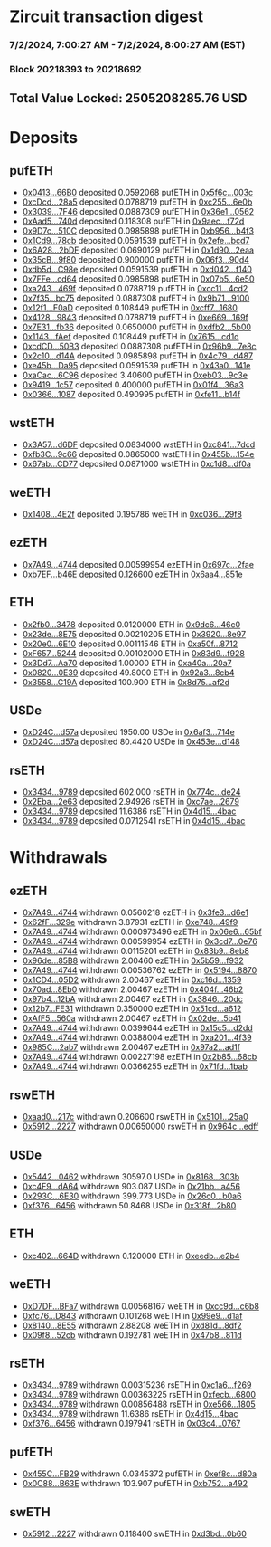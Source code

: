 # Zircuit transaction digest
### 7/2/2024, 7:00:27 AM - 7/2/2024, 8:00:27 AM (EST)
### Block 20218393 to 20218692

## Total Value Locked: 2505208285.76 USD

# Deposits
## pufETH
- [0x0413...66B0](https://etherscan.io/address/0x041303131422bfAD1B43379a6267c192273066B0) deposited 0.0592068 pufETH in [0x5f6c...003c](https://etherscan.io/tx/0x041303131422bfAD1B43379a6267c192273066B0)
- [0xcDcd...28a5](https://etherscan.io/address/0xcDcdCd4595e6FA09848722DaD569d035C4a428a5) deposited 0.0788719 pufETH in [0xc255...6e0b](https://etherscan.io/tx/0xcDcdCd4595e6FA09848722DaD569d035C4a428a5)
- [0x3039...7F46](https://etherscan.io/address/0x303989b343FAF05e3a139Ab6B3C66ec17Fe67F46) deposited 0.0887309 pufETH in [0x36e1...0562](https://etherscan.io/tx/0x303989b343FAF05e3a139Ab6B3C66ec17Fe67F46)
- [0xAad5...740d](https://etherscan.io/address/0xAad565A706aB697Ac1f1d25D3FA585123A45740d) deposited 0.118308 pufETH in [0x9aec...f72d](https://etherscan.io/tx/0xAad565A706aB697Ac1f1d25D3FA585123A45740d)
- [0x9D7c...510C](https://etherscan.io/address/0x9D7ce9d4e10F955e5951B121A53f0320DDd4510C) deposited 0.0985898 pufETH in [0xb956...b4f3](https://etherscan.io/tx/0x9D7ce9d4e10F955e5951B121A53f0320DDd4510C)
- [0x1Cd9...78cb](https://etherscan.io/address/0x1Cd94FeD8D737a34210CD68d35e800883b3378cb) deposited 0.0591539 pufETH in [0x2efe...bcd7](https://etherscan.io/tx/0x1Cd94FeD8D737a34210CD68d35e800883b3378cb)
- [0x6A28...2bDF](https://etherscan.io/address/0x6A283CfC07FeFB784c00D82C062cA4F018562bDF) deposited 0.0690129 pufETH in [0x1d90...2eaa](https://etherscan.io/tx/0x6A283CfC07FeFB784c00D82C062cA4F018562bDF)
- [0x35cB...9f80](https://etherscan.io/address/0x35cBF3b799cB2bD7200D276a83FD3AB198299f80) deposited 0.900000 pufETH in [0x06f3...90d4](https://etherscan.io/tx/0x35cBF3b799cB2bD7200D276a83FD3AB198299f80)
- [0xdb5d...C98e](https://etherscan.io/address/0xdb5d2879A147e8bd0Ef294745653368b9a37C98e) deposited 0.0591539 pufETH in [0xd042...f140](https://etherscan.io/tx/0xdb5d2879A147e8bd0Ef294745653368b9a37C98e)
- [0x7FFe...cd64](https://etherscan.io/address/0x7FFeBdB12eeAEf491782ab18560D22cA1D24cd64) deposited 0.0985898 pufETH in [0x07b5...6e50](https://etherscan.io/tx/0x7FFeBdB12eeAEf491782ab18560D22cA1D24cd64)
- [0xa243...469f](https://etherscan.io/address/0xa2437f10318a568c982D260f7bC0d93b82EF469f) deposited 0.0788719 pufETH in [0xcc11...4cd2](https://etherscan.io/tx/0xa2437f10318a568c982D260f7bC0d93b82EF469f)
- [0x7f35...bc75](https://etherscan.io/address/0x7f35Dff41ef67eA746b5940Eacd239973a91bc75) deposited 0.0887308 pufETH in [0x9b71...9100](https://etherscan.io/tx/0x7f35Dff41ef67eA746b5940Eacd239973a91bc75)
- [0x12f1...F0aD](https://etherscan.io/address/0x12f1904d58Fb0Ef9E7a42AfCBBeFbF144A9DF0aD) deposited 0.108449 pufETH in [0xcff7...1680](https://etherscan.io/tx/0x12f1904d58Fb0Ef9E7a42AfCBBeFbF144A9DF0aD)
- [0x4128...9843](https://etherscan.io/address/0x4128D0a704B6ABDe9E56266E2B70F5cf588D9843) deposited 0.0788719 pufETH in [0xe669...169f](https://etherscan.io/tx/0x4128D0a704B6ABDe9E56266E2B70F5cf588D9843)
- [0x7E31...fb36](https://etherscan.io/address/0x7E315Af10E2336F71EF685E944Fca423A647fb36) deposited 0.0650000 pufETH in [0xdfb2...5b00](https://etherscan.io/tx/0x7E315Af10E2336F71EF685E944Fca423A647fb36)
- [0x1143...fAef](https://etherscan.io/address/0x1143836BCC74BA93Ce48632637D490675AfffAef) deposited 0.108449 pufETH in [0x7615...cd1d](https://etherscan.io/tx/0x1143836BCC74BA93Ce48632637D490675AfffAef)
- [0xcdCD...50B3](https://etherscan.io/address/0xcdCD6023e022db3Db73177532da89CaE7afe50B3) deposited 0.0887308 pufETH in [0x96b9...7e8c](https://etherscan.io/tx/0xcdCD6023e022db3Db73177532da89CaE7afe50B3)
- [0x2c10...d14A](https://etherscan.io/address/0x2c104d91252b58e29DE13259d2F384A1204Ed14A) deposited 0.0985898 pufETH in [0x4c79...d487](https://etherscan.io/tx/0x2c104d91252b58e29DE13259d2F384A1204Ed14A)
- [0xe45b...Da95](https://etherscan.io/address/0xe45b3E0F70EB6d24f94644777dd09A07685fDa95) deposited 0.0591539 pufETH in [0x43a0...141e](https://etherscan.io/tx/0xe45b3E0F70EB6d24f94644777dd09A07685fDa95)
- [0xaCac...6C96](https://etherscan.io/address/0xaCacC811FBACd406d50B222194Fa99DF3DC66C96) deposited 3.40600 pufETH in [0xeb03...9c3e](https://etherscan.io/tx/0xaCacC811FBACd406d50B222194Fa99DF3DC66C96)
- [0x9419...1c57](https://etherscan.io/address/0x94197F3702Ae58A2bB808f47193CE29AEA631c57) deposited 0.400000 pufETH in [0x01f4...36a3](https://etherscan.io/tx/0x94197F3702Ae58A2bB808f47193CE29AEA631c57)
- [0x0366...1087](https://etherscan.io/address/0x0366f5dA20b213ab60BE4Ee34d2BDEF759b61087) deposited 0.490995 pufETH in [0xfe11...b14f](https://etherscan.io/tx/0x0366f5dA20b213ab60BE4Ee34d2BDEF759b61087)
## wstETH
- [0x3A57...d6DF](https://etherscan.io/address/0x3A573Afc0f8B513538dc64A36DfbFeF8466Bd6DF) deposited 0.0834000 wstETH in [0xc841...7dcd](https://etherscan.io/tx/0x3A573Afc0f8B513538dc64A36DfbFeF8466Bd6DF)
- [0xfb3C...9c66](https://etherscan.io/address/0xfb3C1D62821c475C90642E493b089Eed65319c66) deposited 0.0865000 wstETH in [0x455b...154e](https://etherscan.io/tx/0xfb3C1D62821c475C90642E493b089Eed65319c66)
- [0x67ab...CD77](https://etherscan.io/address/0x67ab96E63E486A4b54b339306477730AF9F8CD77) deposited 0.0871000 wstETH in [0xc1d8...df0a](https://etherscan.io/tx/0x67ab96E63E486A4b54b339306477730AF9F8CD77)
## weETH
- [0x1408...4E2f](https://etherscan.io/address/0x140888e2D6E5CA8836CCbf8C1d92f2e8661E4E2f) deposited 0.195786 weETH in [0xc036...29f8](https://etherscan.io/tx/0x140888e2D6E5CA8836CCbf8C1d92f2e8661E4E2f)
## ezETH
- [0x7A49...4744](https://etherscan.io/address/0x7A493Be5c2ce014cD049Bf178a1ac0Db1B434744) deposited 0.00599954 ezETH in [0x697c...2fae](https://etherscan.io/tx/0x7A493Be5c2ce014cD049Bf178a1ac0Db1B434744)
- [0xb7EF...b46E](https://etherscan.io/address/0xb7EFc8BbAA3587540871cA14005201D83A22b46E) deposited 0.126600 ezETH in [0x6aa4...851e](https://etherscan.io/tx/0xb7EFc8BbAA3587540871cA14005201D83A22b46E)
## ETH
- [0x2fb0...3478](https://etherscan.io/address/0x2fb0e004c635F65F50Fae752DC3aB6b0c4633478) deposited 0.0120000 ETH in [0x9dc6...46c0](https://etherscan.io/tx/0x2fb0e004c635F65F50Fae752DC3aB6b0c4633478)
- [0x23de...8E75](https://etherscan.io/address/0x23de0FB8c6E28158821a838e9618fc07Fd548E75) deposited 0.00210205 ETH in [0x3920...8e97](https://etherscan.io/tx/0x23de0FB8c6E28158821a838e9618fc07Fd548E75)
- [0x20e0...6E10](https://etherscan.io/address/0x20e01572008b42a172012ED1805b1E13d5A06E10) deposited 0.00111546 ETH in [0xa50f...8712](https://etherscan.io/tx/0x20e01572008b42a172012ED1805b1E13d5A06E10)
- [0xF657...5244](https://etherscan.io/address/0xF6573f75163fCFFfd019a5258D7cA9A935e35244) deposited 0.00102000 ETH in [0x83d9...f928](https://etherscan.io/tx/0xF6573f75163fCFFfd019a5258D7cA9A935e35244)
- [0x3Dd7...Aa70](https://etherscan.io/address/0x3Dd775177062D627d0F2f46eaab0C5B76765Aa70) deposited 1.00000 ETH in [0xa40a...20a7](https://etherscan.io/tx/0x3Dd775177062D627d0F2f46eaab0C5B76765Aa70)
- [0x0820...0E39](https://etherscan.io/address/0x082005c842e243475C8719b3082B1f5b8baa0E39) deposited 49.8000 ETH in [0x92a3...8cb4](https://etherscan.io/tx/0x082005c842e243475C8719b3082B1f5b8baa0E39)
- [0x3558...C19A](https://etherscan.io/address/0x3558cfe3B6377ceb8EDF7017DA21E8e6Ce68C19A) deposited 100.900 ETH in [0x8d75...af2d](https://etherscan.io/tx/0x3558cfe3B6377ceb8EDF7017DA21E8e6Ce68C19A)
## USDe
- [0xD24C...d57a](https://etherscan.io/address/0xD24Cfe2d0fa81369ca6291c28ac5426e16B6d57a) deposited 1950.00 USDe in [0x6af3...714e](https://etherscan.io/tx/0xD24Cfe2d0fa81369ca6291c28ac5426e16B6d57a)
- [0xD24C...d57a](https://etherscan.io/address/0xD24Cfe2d0fa81369ca6291c28ac5426e16B6d57a) deposited 80.4420 USDe in [0x453e...d148](https://etherscan.io/tx/0xD24Cfe2d0fa81369ca6291c28ac5426e16B6d57a)
## rsETH
- [0x3434...9789](https://etherscan.io/address/0x34349c5569e7B846c3558961552D2202760A9789) deposited 602.000 rsETH in [0x774c...de24](https://etherscan.io/tx/0x34349c5569e7B846c3558961552D2202760A9789)
- [0x2Eba...2e63](https://etherscan.io/address/0x2Eba250ade512228fB090252dbEE6F352D6e2e63) deposited 2.94926 rsETH in [0xc7ae...2679](https://etherscan.io/tx/0x2Eba250ade512228fB090252dbEE6F352D6e2e63)
- [0x3434...9789](https://etherscan.io/address/0x34349c5569e7B846c3558961552D2202760A9789) deposited 11.6386 rsETH in [0x4d15...4bac](https://etherscan.io/tx/0x34349c5569e7B846c3558961552D2202760A9789)
- [0x3434...9789](https://etherscan.io/address/0x34349c5569e7B846c3558961552D2202760A9789) deposited 0.0712541 rsETH in [0x4d15...4bac](https://etherscan.io/tx/0x34349c5569e7B846c3558961552D2202760A9789)
# Withdrawals
## ezETH
- [0x7A49...4744](https://etherscan.io/address/0x7A493Be5c2ce014cD049Bf178a1ac0Db1B434744) withdrawn 0.0560218 ezETH in [0x3fe3...d6e1](https://etherscan.io/tx/0x7A493Be5c2ce014cD049Bf178a1ac0Db1B434744)
- [0x62fF...329e](https://etherscan.io/address/0x62fF6D105539F279185fd722169a6a9F4D4b329e) withdrawn 3.87931 ezETH in [0xe748...49f9](https://etherscan.io/tx/0x62fF6D105539F279185fd722169a6a9F4D4b329e)
- [0x7A49...4744](https://etherscan.io/address/0x7A493Be5c2ce014cD049Bf178a1ac0Db1B434744) withdrawn 0.000973496 ezETH in [0x06e6...65bf](https://etherscan.io/tx/0x7A493Be5c2ce014cD049Bf178a1ac0Db1B434744)
- [0x7A49...4744](https://etherscan.io/address/0x7A493Be5c2ce014cD049Bf178a1ac0Db1B434744) withdrawn 0.00599954 ezETH in [0x3cd7...0e76](https://etherscan.io/tx/0x7A493Be5c2ce014cD049Bf178a1ac0Db1B434744)
- [0x7A49...4744](https://etherscan.io/address/0x7A493Be5c2ce014cD049Bf178a1ac0Db1B434744) withdrawn 0.0115201 ezETH in [0x83b9...8eb8](https://etherscan.io/tx/0x7A493Be5c2ce014cD049Bf178a1ac0Db1B434744)
- [0x96de...85B8](https://etherscan.io/address/0x96deDA76acC6C280972739539663Fb2EF5be85B8) withdrawn 2.00460 ezETH in [0x5b59...f932](https://etherscan.io/tx/0x96deDA76acC6C280972739539663Fb2EF5be85B8)
- [0x7A49...4744](https://etherscan.io/address/0x7A493Be5c2ce014cD049Bf178a1ac0Db1B434744) withdrawn 0.00536762 ezETH in [0x5194...8870](https://etherscan.io/tx/0x7A493Be5c2ce014cD049Bf178a1ac0Db1B434744)
- [0x1CD4...05D2](https://etherscan.io/address/0x1CD49Bff85e536f627b1C56d36f78884Aa2405D2) withdrawn 2.00467 ezETH in [0xc16d...1359](https://etherscan.io/tx/0x1CD49Bff85e536f627b1C56d36f78884Aa2405D2)
- [0x70ad...8Eb0](https://etherscan.io/address/0x70adf4c4ca7f338cbfa1C4b77e57d4E251B88Eb0) withdrawn 2.00467 ezETH in [0x404f...46b2](https://etherscan.io/tx/0x70adf4c4ca7f338cbfa1C4b77e57d4E251B88Eb0)
- [0x97b4...12bA](https://etherscan.io/address/0x97b47d35515bAE217722dAA431365c559F4a12bA) withdrawn 2.00467 ezETH in [0x3846...20dc](https://etherscan.io/tx/0x97b47d35515bAE217722dAA431365c559F4a12bA)
- [0x12b7...FE31](https://etherscan.io/address/0x12b73D2D95bC13A9Bd543c52E560d7FC35bAFE31) withdrawn 0.350000 ezETH in [0x51cd...a612](https://etherscan.io/tx/0x12b73D2D95bC13A9Bd543c52E560d7FC35bAFE31)
- [0xAfF5...560a](https://etherscan.io/address/0xAfF5aa2Fd7bDECbb7f590E70F950CC152bc7560a) withdrawn 2.00467 ezETH in [0x02de...5b41](https://etherscan.io/tx/0xAfF5aa2Fd7bDECbb7f590E70F950CC152bc7560a)
- [0x7A49...4744](https://etherscan.io/address/0x7A493Be5c2ce014cD049Bf178a1ac0Db1B434744) withdrawn 0.0399644 ezETH in [0x15c5...d2dd](https://etherscan.io/tx/0x7A493Be5c2ce014cD049Bf178a1ac0Db1B434744)
- [0x7A49...4744](https://etherscan.io/address/0x7A493Be5c2ce014cD049Bf178a1ac0Db1B434744) withdrawn 0.0388004 ezETH in [0xa201...4f39](https://etherscan.io/tx/0x7A493Be5c2ce014cD049Bf178a1ac0Db1B434744)
- [0x985C...2ab7](https://etherscan.io/address/0x985C11489c83B7b8DC3B8D85FF25B03528402ab7) withdrawn 2.00467 ezETH in [0x97a2...ad1f](https://etherscan.io/tx/0x985C11489c83B7b8DC3B8D85FF25B03528402ab7)
- [0x7A49...4744](https://etherscan.io/address/0x7A493Be5c2ce014cD049Bf178a1ac0Db1B434744) withdrawn 0.00227198 ezETH in [0x2b85...68cb](https://etherscan.io/tx/0x7A493Be5c2ce014cD049Bf178a1ac0Db1B434744)
- [0x7A49...4744](https://etherscan.io/address/0x7A493Be5c2ce014cD049Bf178a1ac0Db1B434744) withdrawn 0.0366255 ezETH in [0x71fd...1bab](https://etherscan.io/tx/0x7A493Be5c2ce014cD049Bf178a1ac0Db1B434744)
## rswETH
- [0xaad0...217c](https://etherscan.io/address/0xaad08719f73560D4c291D2CeAb2Da0Af3C8B217c) withdrawn 0.206600 rswETH in [0x5101...25a0](https://etherscan.io/tx/0xaad08719f73560D4c291D2CeAb2Da0Af3C8B217c)
- [0x5912...2227](https://etherscan.io/address/0x5912538DeFBd96FCB221C8505F3D44DB4C592227) withdrawn 0.00650000 rswETH in [0x964c...edff](https://etherscan.io/tx/0x5912538DeFBd96FCB221C8505F3D44DB4C592227)
## USDe
- [0x5442...0462](https://etherscan.io/address/0x5442cd1D799Fa4A2adf87b3a0bba3A2BfDB70462) withdrawn 30597.0 USDe in [0x8168...303b](https://etherscan.io/tx/0x5442cd1D799Fa4A2adf87b3a0bba3A2BfDB70462)
- [0xc4F9...dA64](https://etherscan.io/address/0xc4F98EEDBc23492F30C1F72fB82A3Ee31478dA64) withdrawn 903.087 USDe in [0x21bb...a456](https://etherscan.io/tx/0xc4F98EEDBc23492F30C1F72fB82A3Ee31478dA64)
- [0x293C...6E30](https://etherscan.io/address/0x293C6937D8D82e05B01335F7B33FBA0c8e256E30) withdrawn 399.773 USDe in [0x26c0...b0a6](https://etherscan.io/tx/0x293C6937D8D82e05B01335F7B33FBA0c8e256E30)
- [0xf376...6456](https://etherscan.io/address/0xf376BD2A8818Bee6806E2Ffa950CB86BF1196456) withdrawn 50.8468 USDe in [0x318f...2b80](https://etherscan.io/tx/0xf376BD2A8818Bee6806E2Ffa950CB86BF1196456)
## ETH
- [0xc402...664D](https://etherscan.io/address/0xc402C740DEa7b6a873924e64EEDf64208C30664D) withdrawn 0.120000 ETH in [0xeedb...e2b4](https://etherscan.io/tx/0xc402C740DEa7b6a873924e64EEDf64208C30664D)
## weETH
- [0xD7DF...BFa7](https://etherscan.io/address/0xD7DF7E085214743530afF339aFC420c7c720BFa7) withdrawn 0.00568167 weETH in [0xcc9d...c6b8](https://etherscan.io/tx/0xD7DF7E085214743530afF339aFC420c7c720BFa7)
- [0xfc76...D843](https://etherscan.io/address/0xfc760eBaB9372044F5e9464D5A75d0438C35D843) withdrawn 0.101268 weETH in [0x99e9...d1af](https://etherscan.io/tx/0xfc760eBaB9372044F5e9464D5A75d0438C35D843)
- [0x8140...8E55](https://etherscan.io/address/0x8140BD3ab6fea26c211df39CAaC2644dc51D8E55) withdrawn 2.88208 weETH in [0xd81d...8df2](https://etherscan.io/tx/0x8140BD3ab6fea26c211df39CAaC2644dc51D8E55)
- [0x09f8...52cb](https://etherscan.io/address/0x09f8643614e04740903b404eDE845E53C70052cb) withdrawn 0.192781 weETH in [0x47b8...811d](https://etherscan.io/tx/0x09f8643614e04740903b404eDE845E53C70052cb)
## rsETH
- [0x3434...9789](https://etherscan.io/address/0x34349c5569e7B846c3558961552D2202760A9789) withdrawn 0.00315236 rsETH in [0xc1a6...f269](https://etherscan.io/tx/0x34349c5569e7B846c3558961552D2202760A9789)
- [0x3434...9789](https://etherscan.io/address/0x34349c5569e7B846c3558961552D2202760A9789) withdrawn 0.00363225 rsETH in [0xfecb...6800](https://etherscan.io/tx/0x34349c5569e7B846c3558961552D2202760A9789)
- [0x3434...9789](https://etherscan.io/address/0x34349c5569e7B846c3558961552D2202760A9789) withdrawn 0.00856488 rsETH in [0xe566...1805](https://etherscan.io/tx/0x34349c5569e7B846c3558961552D2202760A9789)
- [0x3434...9789](https://etherscan.io/address/0x34349c5569e7B846c3558961552D2202760A9789) withdrawn 11.6386 rsETH in [0x4d15...4bac](https://etherscan.io/tx/0x34349c5569e7B846c3558961552D2202760A9789)
- [0xf376...6456](https://etherscan.io/address/0xf376BD2A8818Bee6806E2Ffa950CB86BF1196456) withdrawn 0.197941 rsETH in [0x03c4...0767](https://etherscan.io/tx/0xf376BD2A8818Bee6806E2Ffa950CB86BF1196456)
## pufETH
- [0x455C...FB29](https://etherscan.io/address/0x455C3211190c1c868031187B171340D207F4FB29) withdrawn 0.0345372 pufETH in [0xef8c...d80a](https://etherscan.io/tx/0x455C3211190c1c868031187B171340D207F4FB29)
- [0x0C88...B63E](https://etherscan.io/address/0x0C883baCAf927076C702fd580505275Be44fB63E) withdrawn 103.907 pufETH in [0xb752...a492](https://etherscan.io/tx/0x0C883baCAf927076C702fd580505275Be44fB63E)
## swETH
- [0x5912...2227](https://etherscan.io/address/0x5912538DeFBd96FCB221C8505F3D44DB4C592227) withdrawn 0.118400 swETH in [0xd3bd...0b60](https://etherscan.io/tx/0x5912538DeFBd96FCB221C8505F3D44DB4C592227)
